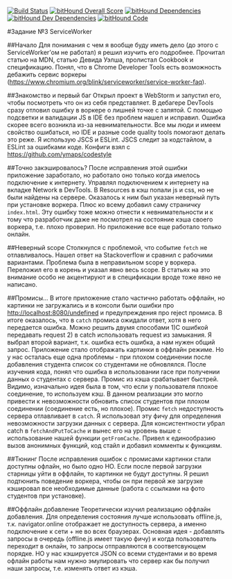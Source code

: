 [![Build Status](https://travis-ci.org/vchagaev/shri-task3-serviceworker.svg?branch=master)](https://travis-ci.org/vchagaev/shri-task3-serviceworker)
[![bitHound Overall Score](https://www.bithound.io/github/vchagaev/shri-task3-serviceworker/badges/score.svg)](https://www.bithound.io/github/vchagaev/shri-task3-serviceworker)
[![bitHound Dependencies](https://www.bithound.io/github/vchagaev/shri-task3-serviceworker/badges/dependencies.svg)](https://www.bithound.io/github/vchagaev/shri-task3-serviceworker/master/dependencies/npm)
[![bitHound Dev Dependencies](https://www.bithound.io/github/vchagaev/shri-task3-serviceworker/badges/devDependencies.svg)](https://www.bithound.io/github/vchagaev/shri-task3-serviceworker/master/dependencies/npm)
[![bitHound Code](https://www.bithound.io/github/vchagaev/shri-task3-serviceworker/badges/code.svg)](https://www.bithound.io/github/vchagaev/shri-task3-serviceworker)

#Задание №3 ServiceWorker

##Начало
Для понимания с чем я вообще буду иметь дело (до этого с ServiceWorker’ом не работал) я решил изучить его подробнее. Прочитал статью на MDN, статью Девида Уэлша, пролистал Cookbook и спецификацию.
Понял, что в Chrome Developer Tools есть возможность дебажить сервис воркеры (https://www.chromium.org/blink/serviceworker/service-worker-faq).

##Знакомство и первый баг
Открыл проект в WebStorm и запустил его, чтобы посмотреть что он из себя представляет. В дебагере DevTools сразу отловил ошибку в воркере о лишней точке с запятой. С помощью подсветки и валидации JS в IDE без проблем нашел и исправил. Ошибка скорее всего возникла из-за невнимательности. Все мы люди и имеем свойство ошибаться, но IDE и разные code quality tools помогают делать это реже. Я использую JSCS и ESLint. JSCS следит за кодстайлом, а ESLint за ошибками коде. Конфиги взял с https://github.com/ymaps/codestyle

##Точно закэшировалось?
После исправления этой ошибки приложение заработало, но работало оно только когда имелось подключение к интернету. Управлял подключением к интернету на вкладке Network в DevTools. В Resources в кэш попали js и css, но не были найдены на сервере. Оказалось к ним был указан неверный путь при установке воркера. Плюс ко всему добавил саму страничку `index.html`. Эту ошибку тоже можно отнести к невнимательности и к тому что разработчик даже не посмотрел на состояние кэша своего воркера, т.е. плохо проверил. Но приложение все еще работало только онлайн.

##Неверный scope
Столкнулся с проблемой, что событие `fetch` не отлавливалось. Нашел ответ на Stackoverflow и сравнил с рабочими вариантами. Проблема была в неправильном scope у воркера. Переложил его в корень и указал явно весь scope. В статьях на это внимание особо не акцентируют и в спецификации вроде тоже явно не написано.

##Промисы...
В итоге приложение стало частично работать оффлайн, но картинки не загружались и в консоли были ошибки про <http://localhost:8080/undefined> и предупреждения про reject промиса. В итоге оказалось, что в `catch` промиса ожидали ответ, хотя в него передается ошибка. Можно решить двумя способами 1)С ошибкой передавать request  2) в catch использовать request из замыкания. Я выбрал второй вариант, т.к. ошибка есть ошибка, а нам нужен общий запрос.
Приложение стало отображать картинки в оффлайн режиме. Но у нас осталась еще одна проблемы - при плохом соединении после добавления студента список со студентами не обновлялся. После изучения кода, понял что ошибка в использовании race при получении данных о студентах с сервера. Промис из кэша срабатывает быстрей. Видимо, изначально идея была в том, что если у пользователя плохое соединение, то используем кэш. В данном реализации это могло привести к невозможности обновить список студентов при плохом соединении (соединение есть, но плохое). Промис `fetch` недоступность сервера отлавливает в `catch`. Я использовал эту фичу для определения невозможности загрузки данных с сервера. Для консистентности  убрал catch в `fetchAndPutToCache` и вынес его на уровень выше с использование нашей функции `getFromCache`. Привел к единообразию вызов анонимных функций, код стайл и добавил комменты к функциям.

##Тюнинг
После исправления ошибок с промисами картинки стали доступны офлайн, но было одно НО. Если после первой загрузки старницы уйти в оффлайн, то картинки не будут доступны. Я решил подтюнить поведение воркера, чтобы он при первой же загрузке кэшировал все необходимые данные (работа с ссылками на фото студентов при установке).

##Оффлайн добавление
Теоретически изучил реализацию оффлайн добавления. Для определения состояния лучше использовать offline.js, т.к. navigator.online отображает не доступность сервера, а именно подключение к сети + не во всех браузерах. Основная идея - добавлять запросы в очередь (offline.js имеет такую фичу) и когда пользователь переходит в онлайн, то запросы отправляются в соответсвующем порядке. НО у нас кэшируется JSON со всеми студентами и во время офлайн работы нам нужно эмулировать что сервер как бы получил наши запросы, т.е. изменять ответ из кэша.